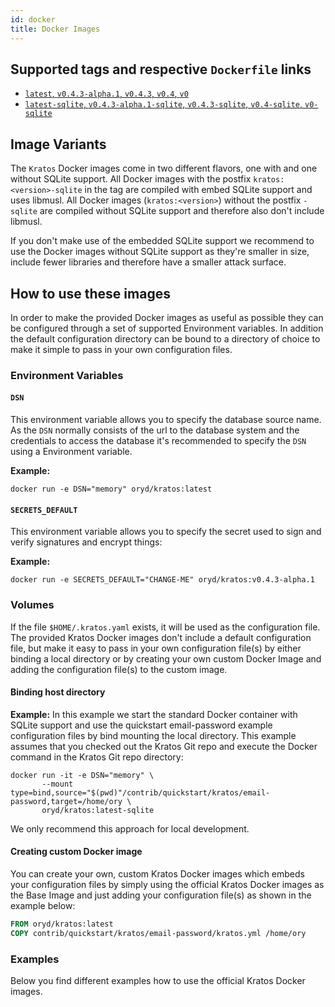 ```yaml
---
id: docker
title: Docker Images
---
```


## Supported tags and respective `Dockerfile` links

- [`latest`, `v0.4.3-alpha.1`, `v0.4.3`, `v0.4`, `v0`](https://github.com/ory/kratos/blob/v0.4.3-alpha.1/.docker/Dockerfile)
- [`latest-sqlite`, `v0.4.3-alpha.1-sqlite`, `v0.4.3-sqlite`, `v0.4-sqlite`, `v0-sqlite`](https://github.com/ory/kratos/blob/v0.4.3-alpha.1/.docker/Dockerfile-sqlite)

## Image Variants

The `Kratos` Docker images come in two different flavors, one with and one without SQLite support. All Docker images with the
postfix `kratos:<version>-sqlite` in the tag are compiled with embed SQLite support and uses libmusl. All Docker images
(`kratos:<version>`) without the postfix `-sqlite` are compiled without SQLite support and therefore also don't include libmusl.

If you don't make use of the embedded SQLite support we recommend to use the Docker images without SQLite support as they're
smaller in size, include fewer libraries and therefore have a smaller attack surface.

## How to use these images

In order to make the provided Docker images as useful as possible they can be configured through a set of supported Environment
variables. In addition the default configuration directory can be bound to a directory of choice to make it simple to pass in your
own configuration files.

### Environment Variables

#### `DSN`

This environment variable allows you to specify the database source name. As the `DSN` normally consists of the url to the
database system and the credentials to access the database it's recommended to specify the `DSN` using a Environment variable.

**Example:**

`docker run -e DSN="memory" oryd/kratos:latest`

#### `SECRETS_DEFAULT`

This environment variable allows you to specify the secret used to sign and verify signatures and encrypt things:

**Example:**

`docker run -e SECRETS_DEFAULT="CHANGE-ME" oryd/kratos:v0.4.3-alpha.1`

### Volumes

If the file `$HOME/.kratos.yaml` exists, it will be used as the configuration file. The provided Kratos Docker images don't
include a default configuration file, but make it easy to pass in your own configuration file(s) by either binding a local
directory or by creating your own custom Docker Image and adding the configuration file(s) to the custom image.

#### Binding host directory

**Example:** In this example we start the standard Docker container with SQLite support and use the quickstart email-password
example configuration files by bind mounting the local directory. This example assumes that you checked out the Kratos Git repo
and execute the Docker command in the Kratos Git repo directory:

```
docker run -it -e DSN="memory" \
       --mount type=bind,source="$(pwd)"/contrib/quickstart/kratos/email-password,target=/home/ory \
       oryd/kratos:latest-sqlite
```

We only recommend this approach for local development.

#### Creating custom Docker image

You can create your own, custom Kratos Docker images which embeds your configuration files by simply using the official Kratos
Docker images as the Base Image and just adding your configuration file(s) as shown in the example below:

```dockerfile
FROM oryd/kratos:latest
COPY contrib/quickstart/kratos/email-password/kratos.yml /home/ory
```

### Examples

Below you find different examples how to use the official Kratos Docker images.
